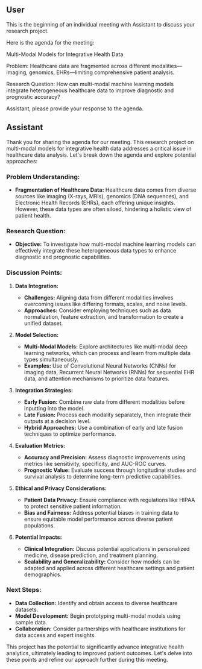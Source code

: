 ## User

This is the beginning of an individual meeting with Assistant to discuss your research project.

Here is the agenda for the meeting:

Multi-Modal Models for Integrative Health Data

Problem: Healthcare data are fragmented across different modalities—imaging, genomics, EHRs—limiting comprehensive patient analysis.

Research Question: How can multi-modal machine learning models integrate heterogeneous healthcare data to improve diagnostic and prognostic accuracy?

Assistant, please provide your response to the agenda.

## Assistant

Thank you for sharing the agenda for our meeting. This research project on multi-modal models for integrative health data addresses a critical issue in healthcare data analysis. Let's break down the agenda and explore potential approaches:

### Problem Understanding:
- **Fragmentation of Healthcare Data:** Healthcare data comes from diverse sources like imaging (X-rays, MRIs), genomics (DNA sequences), and Electronic Health Records (EHRs), each offering unique insights. However, these data types are often siloed, hindering a holistic view of patient health.

### Research Question:
- **Objective:** To investigate how multi-modal machine learning models can effectively integrate these heterogeneous data types to enhance diagnostic and prognostic capabilities.

### Discussion Points:

1. **Data Integration:**
   - **Challenges:** Aligning data from different modalities involves overcoming issues like differing formats, scales, and noise levels.
   - **Approaches:** Consider employing techniques such as data normalization, feature extraction, and transformation to create a unified dataset.

2. **Model Selection:**
   - **Multi-Modal Models:** Explore architectures like multi-modal deep learning networks, which can process and learn from multiple data types simultaneously.
   - **Examples:** Use of Convolutional Neural Networks (CNNs) for imaging data, Recurrent Neural Networks (RNNs) for sequential EHR data, and attention mechanisms to prioritize data features.

3. **Integration Strategies:**
   - **Early Fusion:** Combine raw data from different modalities before inputting into the model.
   - **Late Fusion:** Process each modality separately, then integrate their outputs at a decision level.
   - **Hybrid Approaches:** Use a combination of early and late fusion techniques to optimize performance.

4. **Evaluation Metrics:**
   - **Accuracy and Precision:** Assess diagnostic improvements using metrics like sensitivity, specificity, and AUC-ROC curves.
   - **Prognostic Value:** Evaluate success through longitudinal studies and survival analysis to determine long-term predictive capabilities.

5. **Ethical and Privacy Considerations:**
   - **Patient Data Privacy:** Ensure compliance with regulations like HIPAA to protect sensitive patient information.
   - **Bias and Fairness:** Address potential biases in training data to ensure equitable model performance across diverse patient populations.

6. **Potential Impacts:**
   - **Clinical Integration:** Discuss potential applications in personalized medicine, disease prediction, and treatment planning.
   - **Scalability and Generalizability:** Consider how models can be adapted and applied across different healthcare settings and patient demographics.

### Next Steps:
- **Data Collection:** Identify and obtain access to diverse healthcare datasets.
- **Model Development:** Begin prototyping multi-modal models using sample data.
- **Collaboration:** Consider partnerships with healthcare institutions for data access and expert insights.

This project has the potential to significantly advance integrative health analytics, ultimately leading to improved patient outcomes. Let's delve into these points and refine our approach further during this meeting.

